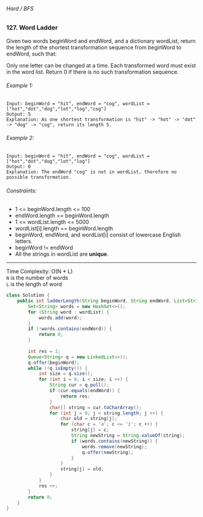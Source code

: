 ###### Hard / BFS

### 127. Word Ladder

Given two words beginWord and endWord, and a dictionary wordList, return the length of the shortest transformation sequence from beginWord to endWord, such that:

Only one letter can be changed at a time.
Each transformed word must exist in the word list.
Return 0 if there is no such transformation sequence.

  

###### Example 1:
```
Input: beginWord = "hit", endWord = "cog", wordList = ["hot","dot","dog","lot","log","cog"]
Output: 5
Explanation: As one shortest transformation is "hit" -> "hot" -> "dot" -> "dog" -> "cog", return its length 5.
```
###### Example 2:
```
Input: beginWord = "hit", endWord = "cog", wordList = ["hot","dot","dog","lot","log"]
Output: 0
Explanation: The endWord "cog" is not in wordList, therefore no possible transformation.
```

###### Constraints:

* 1 <= beginWord.length <= 100
* endWord.length == beginWord.length
* 1 <= wordList.length <= 5000
* wordList[i].length == beginWord.length
* beginWord, endWord, and wordList[i] consist of lowercase English letters.
* beginWord != endWord
* All the strings in wordList are **unique**.

***

Time Complexity: O(N * L)  
`N` is the number of words  
`L` is the length of word

```java
class Solution {
    public int ladderLength(String beginWord, String endWord, List<String> wordList) {
        Set<String> words = new HashSet<>();
        for (String word : wordList) {
            words.add(word);
        }
        if (!words.contains(endWord)) {
            return 0;
        }
        
        int res = 1;
        Queue<String> q = new LinkedList<>();
        q.offer(beginWord);
        while (!q.isEmpty()) {
            int size = q.size();
            for (int i = 0; i < size; i ++) {
                String cur = q.poll();
                if (cur.equals(endWord)) {
                    return res;
                }
                char[] string = cur.toCharArray();
                for (int j = 0; j < string.length; j ++) {
                    char old = string[j];
                    for (char c = 'a'; c <= 'z'; c ++) {
                        string[j] = c;
                        String newString = String.valueOf(string);
                        if (words.contains(newString)) {
                            words.remove(newString);
                            q.offer(newString);
                        }
                    }
                    string[j] = old;
                }
            }
            res ++;
        }
        return 0;
    }
}
```
